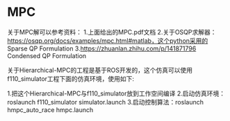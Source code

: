 # MPC

关于MPC解可以参考资料：
1.上面给出的MPC.pdf文档
2.关于OSQP求解器：https://osqp.org/docs/examples/mpc.html#matlab，这个python采用的 Sparse QP Formulation
3.https://zhuanlan.zhihu.com/p/141871796  Condensed QP Formulation

关于Hierarchical-MPC的工程是基于ROS开发的，这个仿真可以使用f110_simulator工程下面的仿真环境，使用如下:

1.把这个Hierarchical-MPC与f110_simulator放到工作空间编译
2.启动仿真环境：roslaunch f110_simulator simulator.launch
3.启动控制算法：roslaunch hmpc_auto_race hmpc.launch
